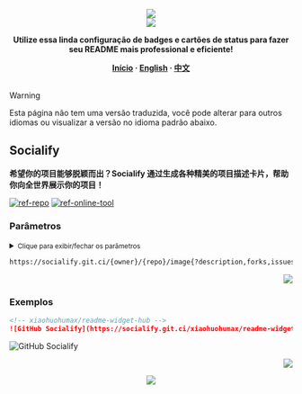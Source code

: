<a name="readme-top"></a>

<div align="center">
  <div>
    <img src="https://capsule-render.vercel.app/api?type=waving&color=4D908E&height=160&section=header">
  </div>
  <a href="https://github.com/xiaohuohumax/readme-widget-hub">
    <img src="https://readme-typing-svg.demolab.com?font=Fira+Code&size=32&pause=1000&width=416&height=68&lines=%F0%9F%8E%96%EF%B8%8FReadme+Widget+Hub%F0%9F%8E%96%EF%B8%8F"/>
  </a>
  <p><b>Utilize essa linda configuração de badges e cartões de status para fazer seu README mais professional e eficiente!</b></p>
  <div>
    <b>
       <a href="/README_pt-BR.md">Início</a>
      · <a href="README_en-US.md">English</a>
      · <a href="README.md">中文</a>
    </b>
  </div>
  <br/>
</div>

> [!Warning]
> Esta página não tem uma versão traduzida, você pode alterar para outros idiomas ou visualizar a versão no idioma padrão abaixo.

## Socialify

**希望你的项目能够脱颖而出？Socialify 通过生成各种精美的项目描述卡片，帮助你向全世界展示你的项目！**

[![ref-repo]](https://github.com/wei/socialify)
[![ref-online-tool]](https://socialify.git.ci/)

### Parâmetros

<details >
<summary><small>Clique para exibir/fechar os parâmetros</small></summary><p></p>

| Nome | Tipo | Obrigatório | Padrão | Descrição | Mais Observações |
| -------------------- | -------------------- | ------------------------ | ----------------------- | --------------------------- | ------------------------------- |
| ![ref-params] | | | | | |
| `owner` | `string` | `true` |  | Github 用户名 |  |
| `repo` | `string` | `true` |  | Github 仓库名 |  |
| ![ref-querys] | | | | | |
| `description` | `boolean` |  | `0` | 是否显示项目描述 | 可选值：`0` `1`。 |
| `forks` | `boolean` |  | `0` | 是否显示 Forks 数量 | 可选值：`0` `1`。 |
| `issues` | `boolean` |  | `0` | 是否显示 Issues 数量 | 可选值：`0` `1`。 |
| `name` | `boolean` |  | `1` | 是否显示项目名称 | 可选值：`0` `1`。 |
| `owner` | `boolean` |  | `0` | 是否显示用户名 | 可选值：`0` `1`。 |
| `pulls` | `boolean` |  | `0` | 是否显示 PR 数量 | 可选值：`0` `1`。 |
| `stargazers` | `boolean` |  | `0` | 是否显示 Stars 数量 | 可选值：`0` `1`。 |
| `pattern` | `string` |  |  | 背景图样式 | 可选值：`Signal` `Charlie Brown` `Formal Invitation` `Plus` `Circuit Board` `Overlapping Hexagons` `Brick Wall` `Floating Cogs` `Diagonal Stripes` `Solid` `Transparent`。 |
| `logo` | `string` |  |  | 项目 Logo | 可选类型：`URL` `DATA URI`。 |
| `language` | `boolean` |  | `0` | 是否显示项目语言 | 可选值：`0` `1` |
| `font` | `string` |  |  | 字体 | 可选值：`Inter` `Bitter` `Raleway` `Rokkitt` `Source Code Pro` `KoHo` `Jost`。 |

</details>

```txt
https://socialify.git.ci/{owner}/{repo}/image{?description,forks,issues,name,owner,pulls,stargazers,pattern,logo,language,font}
```

<p align="right"><a href="#readme-top"><img src="https://img.shields.io/badge/Voltar%20para%20topo-555555?style=for-the-badge"></a></p>

### Exemplos

```markdown
<!-- xiaohuohumax/readme-widget-hub -->
![GitHub Socialify](https://socialify.git.ci/xiaohuohumax/readme-widget-hub/image?font=Rokkitt&forks=1&issues=1&language=1&logo=https%3A%2F%2Fraw.githubusercontent.com%2Fxiaohuohumax%2Flogo%2Frefs%2Fheads%2Fmain%2Flogos%2Flogo.svg&name=1&owner=1&pattern=Plus&pulls=1&stargazers=1&theme=Auto)
```

<div>
  <img src="https://socialify.git.ci/xiaohuohumax/readme-widget-hub/image?font=Rokkitt&#38;forks=1&#38;issues=1&#38;language=1&#38;logo=https%3A%2F%2Fraw.githubusercontent.com%2Fxiaohuohumax%2Flogo%2Frefs%2Fheads%2Fmain%2Flogos%2Flogo.svg&#38;name=1&#38;owner=1&#38;pattern=Plus&#38;pulls=1&#38;stargazers=1&#38;theme=Auto" alt="GitHub Socialify" />
</div>

<p align="right"><a href="#readme-top"><img src="https://img.shields.io/badge/Voltar%20para%20topo-555555?style=for-the-badge"></a></p>

<div align="center">
  <img src="https://capsule-render.vercel.app/api?type=waving&color=4D908E&height=100&section=footer">
</div>

[ref-params]: https://img.shields.io/badge/Caminho%20dos%20Parâmetros-526E86

[ref-querys]: https://img.shields.io/badge/Parâmetros%20de%20Consulta-526E86

[ref-action-outputs]: https://img.shields.io/badge/Ações%20de%20Saídas-526E86

[ref-repo]: https://img.shields.io/badge/Repositório-555555?style=for-the-badge&logo=github

[ref-online-tool]: https://img.shields.io/badge/Ferramentas%20Online-F94144?style=for-the-badge&logo=data:image/svg+xml;base64,PHN2ZyB4bWxucz0iaHR0cDovL3d3dy53My5vcmcvMjAwMC9zdmciIGNsYXNzPSJpb25pY29uIiB2aWV3Qm94PSIwIDAgNTEyIDUxMiI+PHBhdGggZD0iTTIwOCAzNTJoLTY0YTk2IDk2IDAgMDEwLTE5Mmg2NE0zMDQgMTYwaDY0YTk2IDk2IDAgMDEwIDE5MmgtNjRNMTYzLjI5IDI1NmgxODcuNDIiIGZpbGw9Im5vbmUiIHN0cm9rZT0iI2ZmZiIgc3Ryb2tlLWxpbmVjYXA9InJvdW5kIiBzdHJva2UtbGluZWpvaW49InJvdW5kIiBzdHJva2Utd2lkdGg9IjM2Ii8+PC9zdmc+
